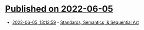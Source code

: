 # [Published on 2022-06-05](index.md)

* [2022-06-05, 13:13:59](https://news.ycombinator.com/item?id=31630680) - [Standards, Semantics, & Sequential Art](https://digitalcomics.co/index.html)
